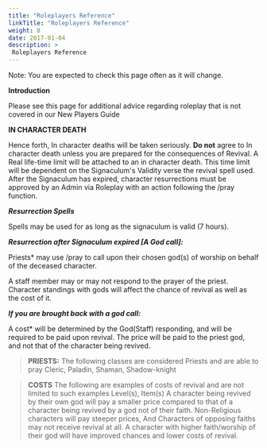 ```yaml
---
title: "Roleplayers Reference"
linkTitle: "Roleplayers Reference"
weight: 8
date: 2017-01-04
description: >
 Roleplayers Reference
---
```


Note: You are expected to check this page often as it will change. 

**Introduction**

Please see this page for additional advice regarding roleplay that is not covered in our New Players Guide 

**IN CHARACTER DEATH**

Hence forth, In character deaths will be taken seriously.
**Do not** agree to In character death unless you are prepared for the consequences of Revival. A Real life-time limit will be attached to an in character death. This time limit will be dependent on the Signaculum's Validity verse the revival spell used. After the Signaculum has expired, character resurrections must be approved by an Admin via Roleplay with an action following the /pray function.

***Resurrection Spells***

Spells may be used for as long as the signaculum is valid (7 hours).

***Resurrection after Signaculum expired [A God call]:***

Priests* may use /pray to call upon their chosen god(s) of worship on behalf of the deceased character.

A staff member may or may not respond to the prayer of the priest. Character standings with gods will affect the chance of revival as well as the cost of it.

***If you are brought back with a god call:***

A cost* will be determined by the God(Staff) responding, and will be required to be paid upon revival. The price will be paid to the priest god, and not that of the character being revived.


> **PRIESTS:** The following classes are considered Priests and are able to pray
> Cleric, Paladin, Shaman, Shadow-knight


> **COSTS** The following are examples of costs of revival and are not limited to such examples
> Level(s), Item(s)
> A character being revived by their own god will pay a smaller price compared to that of a character being revived by a god not of their faith.
> Non-Religious characters will pay steeper prices, And Characters of opposing faiths may not receive revival at all.
> A character with higher faith/worship of their god will have improved chances and lower costs of revival.
